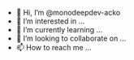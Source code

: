 - 👋 Hi, I’m @monodeepdev-acko
- 👀 I’m interested in ...
- 🌱 I’m currently learning ...
- 💞️ I’m looking to collaborate on ...
- 📫 How to reach me ...

<!---
monodeepdev-acko/monodeepdev-acko is a ✨ special ✨ repository because its `README.md` (this file) appears on your GitHub profile.
You can click the Preview link to take a look at your changes.
--->
